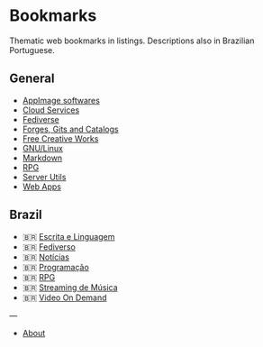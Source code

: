 # Bookmarks

Thematic web bookmarks in listings. Descriptions also in Brazilian Portuguese.

## General

* [AppImage softwares](appimage.md)
* [Cloud Services](cloud.md)
* [Fediverse](fediverse.md) 
* [Forges, Gits and Catalogs](code-yp.md)
* [Free Creative Works](free-creations.md)
* [GNU/Linux](gnulinux.md)
* [Markdown](markdown.md)
* [RPG](rpg.md)
* [Server Utils](servers.md)
* [Web Apps](webapps.md)

## Brazil

* 🇧🇷 [Escrita e Linguagem](br-lang.md)
* 🇧🇷 [Fediverso](br-fediverse.md)
* 🇧🇷 [Notícias](br-news.md)
* 🇧🇷 [Programação](br-dev.md)
* 🇧🇷 [RPG](br-rpg.md)
* 🇧🇷 [Streaming de Música](br-music.md)
* 🇧🇷 [Video On Demand](br-vod.md) 

—
* [About](ABOUT.md)
